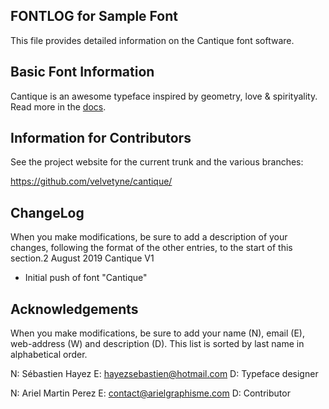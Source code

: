 ﻿FONTLOG for Sample Font
-------------------

This file provides detailed information on the Cantique font software.


Basic Font Information
--------------------------

Cantique is an awesome typeface inspired by geometry, love & spirityality. Read more in the [docs](/documentation).


Information for Contributors
------------------------------

See the project website for the current trunk and the various branches:

https://github.com/velvetyne/cantique/


ChangeLog
----------

When you make modifications, be sure to add a description of your changes,
following the format of the other entries, to the start of this section.2 August 2019 Cantique V1
- Initial push of font "Cantique"


Acknowledgements
-------------------------

When you make modifications, be sure to add your name (N), email (E),
web-address (W) and description (D). This list is sorted by last name in
alphabetical order.

N: Sébastien Hayez
E: hayezsebastien@hotmail.com
D: Typeface designer

N: Ariel Martin Perez
E: contact@arielgraphisme.com
D: Contributor